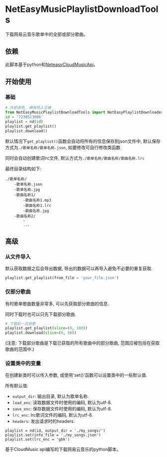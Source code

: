 # NetEasyMusicPlaylistDownloadTools

下载网易云音乐歌单中的全部或部分歌曲。

## 依赖

此脚本基于python和[NeteasyCloudMusicApi](https://neteasecloudmusicapi.vercel.app/#/)。

## 开始使用

### 基础

```python
# 外部调用, 确保导入正确
from NetEasyMusicPlaylistDownloadTools import NetEasyPlaylistDownloader as nd
id = '7238513086'
playlist = nd(id)
playlist.get_playlist()
playlist.download()
```

默认情况下`get_playlist()`函数会自动将所有的信息保存到json文件中, 默认保存方式为`./歌单名称/歌单名称.json`, 如要修改可自行修改类函数.

同时会自动创建歌词lrc文件, 默认方式为`./歌单名称/歌曲名称/歌曲名称.lrc`

最终目录结构如下:

```
./歌单名称/
    -歌单名称.json
    -歌单名称.jpg
    -歌曲名称1/
        -歌曲名称1.mp3
        -歌曲名称1.lrc
        -歌曲名称.jpg
    -歌曲名称2/
        -
        ...

```

## 高级

### 从文件导入

默认获取数据之后会导出数据, 导出的数据可以再导入避免不必要的重复获取.

```python
playlist.get_playlist(from_file = 'your_file.json')
```

### 仅部分歌曲

有时歌单歌曲数量非常多, 可以先获取部分歌曲的信息.

同时下载时也可以只先下载部分歌曲.

```python
# 下载前一百首歌
playlist.get_playlist(slice=(0, 100))
playlist.download(slice=(0, 50))
```

(注意: 下载部分歌曲是下载已获取的所有歌曲中的部分歌曲, 范围应被包括在获取歌曲的范围中.)

### 设置类中的变量

在创建新类时可以传入参数, 或使用'set()'函数可以设置类中的一些默认值.

所有默认值:

* `output_dir`: 输出目录, 默认为歌单名称.
* `load_enc`: 读取数据文件时使用的编码, 默认为utf-8.
* `save_enc`: 保存数据文件时使用的编码, 默认为utf-8.
* `lrc_enc`: lrc歌词文件的编码, 默认为utf-8.
* `headers`: 发出请求时的headers.

```
playlist = nd(id, output_dir = './my_songs/')
playlist.set(info_file = './my_songs.json')
playlist.set(lrc_enc = 'gbk')
```

基于CloudMusic api编写的下载网易云音乐的python脚本。
